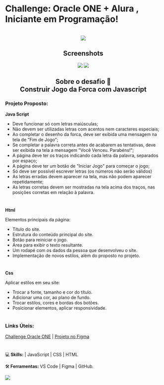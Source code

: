 # Challenge: Oracle ONE + Alura , Iniciante em Programação!
<br>

 <div align ="center">
 <img  src="https://github.com/Celsohsl/Challenge_Alura_Oracle_One_Iniciante_em_Programacao/blob/main/readme_images/share_image.jpg" />
 </div> 
 
<h2 align ="center">Screenshots</h2>


 <div align ="center">
 <img src="https://github.com/Celsohsl/Challenge_Alura_Oracle_One_Iniciante_em_Programacao/blob/main/readme_images/codificador.png" />
 
 <img src="https://github.com/Celsohsl/Challenge_Alura_Oracle_One_Iniciante_em_Programacao/blob/main/readme_images/codificador%201.png" />
 
</div>

<h2 align ="center">Sobre o desafio 📜<br>
Construir  Jogo da Forca com Javascript</h2>

### Projeto Proposto:  
**Java Script**
- Deve funcionar só com letras maiúsculas;
- Não devem ser utilizadas letras com acentos nem caracteres especiais;
- Ao completar o desenho da forca, deve ser exibida uma mensagem na tela de "Fim de Jogo";
- Se completar a palavra correta antes de acabarem as tentativas, deve ser exibida na tela a mensagem "Você Venceu. Parabéns!";
- A página deve ter os traços indicando cada letra da palavra, separados por espaço;
- A página deve ter um botão de "Iniciar Jogo" para começar o jogo;
- Só deve ser possívél escrever letras (os números não serão válidos)
- As letras erradas devem aparecer na tela, mas não podem aparecer repetidamente;
- As letras corretas devem ser mostradas na tela acima dos traços, nas posições corretas em relação à palavra.

#
**Html**

Elementos principais da página:
- Título do site.
- Estrutura do conteúdo principal do site.
- Botão para reiniciar o jogo.
- Área para exibir o texto resultante.
- Um rodapé com os dados da pessoa que desenvolveu o site.
- Implementação de novos estilos, além do proposto no projeto. 
#

**Css**

Aplicar estilos em seu site:
- Trocar a fonte, tamanho e cor do título.
- Adicionar uma cor, ao plano de fundo.
- Trocar estilos, cores e bordas dos botões.
- Posicionar elementos, aplicar responsividade.

#
### Links Úteis:
[Challenge Oracle ONE](https://www.alura.com.br/challenges/oracle-one/semana03e04-crie-seu-proprio-jogo-da-forca-javascript) |
[Projeto no Figma](https://www.figma.com/file/ek5uhIz2fkVmicl3Nj5gSR/Alura-Challenge---Desafio-2---L%C3%B3gica?node-id=10%3A158)

#
  

<p align="left">
  💻<strong> Skills:</strong> | JavaScript | CSS | HTML
</p>

<p align="left">
  🛠<strong> Ferramentas:</strong> VS Code | Figma | GitHub.
</p>

<p align="left">
  <a href="https://www.linkedin.com/in/celso-henrique-da-silva-lacerda-front-end/" alt="Linkedin">
  <img src="https://img.shields.io/badge/-Linkedin-0e76a8?style=flat-square&logo=Linkedin&logoColor=white&link=LINK-DO-SEU-LINKEDIN" /></a>
</p>

